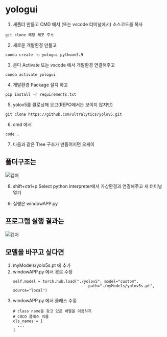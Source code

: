 # yologui

1. 새폴더 만들고 CMD 에서 (또는 vscode 터미널에서) 소스코드를 복사
```
git clone 해당 레포 주소
```
2. 새로운 개발환경 만들고
```
conda create -n yologui python=3.9
```
3. 콘다 Activate 또는 vscode 에서 개발환경 연결해주고
```
conda activate yologui
```
4. 개발환경 Package 설치 하고
```
pip install -r requirements.txt
```
5. yolov5를 클로닝해 오고(REPO에서는 보이지 않지만)
```
git clone https://github.com/ultralytics/yolov5.git
```
6. cmd 에서
```
code .
```
7. 다음과 같은 Tree 구조가 만들어지면 오케이
## 폴더구조는
![캡처](https://github.com/jysung1122/aiModel/assets/56614779/acb2af41-d7d9-4dde-99a3-616bf8a6ee7f)

8. shift+ctrl+p Select python interpreter에서 가상환경과 연결해주고 새 터미널 열기

9. 실행은 windowAPP.py
## 프로그램 실행 결과는
![캡처](https://github.com/jysung1122/aiModel/assets/56614779/5b564b3b-8782-468e-985a-b185f6611d10)

## 모델을 바꾸고 싶다면
1. myModels/yolo5s.pt 에 추가
2. windowAPP.py 에서 경로 수정
   ```
   self.model = torch.hub.load("./yolov5", model="custom",
                                    path="./myModels/yolov5s.pt", source="local")
   ```
3. windowAPP.py 에서 클래스 수정
   ```
   # class name을 갖고 있은 배열을 이용하기 
   # COCO 클래스 이름
   cls_names = [
     ...
   ]
   ```
